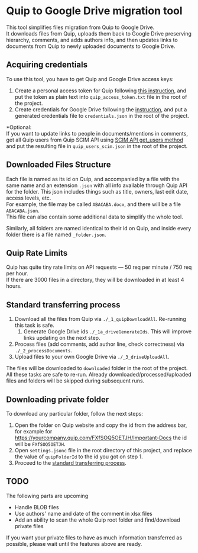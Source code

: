 # Quip to Google Drive migration tool

This tool simplifies files migration from Quip to Google Drive.  
It downloads files from Quip,
uploads them back to Google Drive preserving hierarchy, comments, and adds authors info,
and then updates links to documents from Quip to newly uploaded documents to Google Drive.

## Acquiring credentials

To use this tool, you have to get Quip and Google Drive access keys:

1. Create a personal access token for Quip following [this instruction](https://quip.com/api/personal-token), and put
   the token as plain text into `quip_access_token.txt` file in the root of the project.
2. Create credentials for Google Drive following
   the [instruction](https://developers.google.com/drive/api/quickstart/java), and put a generated credentials file
   to `credentials.json` in the root of the project.

*Optional:  
If you want to update links to people in documents/mentions in comments,
get all Quip users from Quip SCIM API
using [SCIM API get_users method](https://quip.com/dev/scim/documentation/current#operation/get_users_v1)
and put the resulting file in `quip_users_scim.json` in the root of the project.

## Downloaded Files Structure

Each file is named as its id on Quip, and accompanied by a file with the same name and an extension `.json` with all
info available through Quip API for the folder. This json includes things such as title, owners, last edit date,
access levels, etc.  
For example, the file may be called `ABACABA.docx`, and there will be a file `ABACABA.json`.  
This file can also contain some additional data to simplify the whole tool.

Similarly, all folders are named identical to their id on Quip, and inside every folder there is a file
named `_folder.json`.

## Quip Rate Limits

Quip has quite tiny rate limits on API requests — 50 req per minute / 750 req per hour.  
If there are 3000 files in a directory, they will be downloaded in at least 4 hours.

## Standard transferring process

1. Download all the files from Quip via `./_1_quipDownloadAll`. Re-running this task is safe.
    1. Generate Google Drive ids `./_1a_driveGenerateIds`. This will improve links updating on the next step.
2. Process files (add comments, add author line, check correctness) via `./_2_processDocuments`.
3. Upload files to your own Google Drive via `./_3_driveUploadAll`.

The files will be downloaded to `downloaded` folder in the root of the project.  
All these tasks are safe to re-run.
Already downloaded/processed/uploaded files and folders will be skipped during subsequent runs.

## Downloading private folder

To download any particular folder, follow the next steps:

1. Open the folder on Quip website and copy the id from the address bar, for example
   for https://yourcompany.quip.com/FXfSOQ5OETJH/Important-Docs the id will be `FXfSOQ5OETJH`.
2. Open `settings.jsonc` file in the root directory of this project, and replace the value of `quipFolderId` to the id
   you got on step 1.
3. Proceed to the [standard transferring process](#standard-transferring-process).

## TODO

The following parts are upcoming

- Handle BLOB files
- Use authors' name and date of the comment in xlsx files
- Add an ability to scan the whole Quip root folder and find/download private files

If you want your private files to have as much information transferred as possible, please wait until the features above
are ready.
